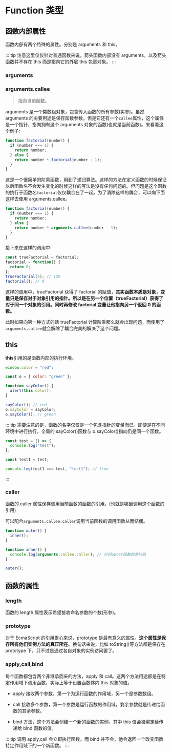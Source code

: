 # Function 类型

## 函数内部属性

函数内部有两个特殊的属性。分别是 arguments 和 this。

::: tip
注意这里仅仅针对普通函数来说，箭头函数内部没有 arguments，以及箭头函数并不存在 this 而是指向它的外层 this 包裹对象。
:::

### arguments

### arguments.callee

> 指向当前函数。

arguments 是一个类数组对象，包含传入函数的所有参数(实参)。虽然 arguments 的主要用途是保存函数参数，但是它还有一个`callee`属性，这个属性是一个指针，指向拥有这个 arguments 对象的函数(也就是当前函数)。来看看这个例子:

```js
function factorial(number) {
  if (number === 1) {
    return number;
  } else {
    return number * factorial(number - 1);
  }
}
```

这是一个很简单的阶乘函数，用到了递归算法。这样的方法在定义函数的时候保证以后函数名不会发生变化的时候这样的写法是没有任何问题的。但问题是这个函数的执行于函数名`factorial`仅仅耦合在了一起。为了消除这样的耦合，可以向下面这样去使用 arguments.callee。

```js
function factorial(number) {
  if (number === 1) {
    return number;
  } else {
    return number * arguments.callee(number - 1);
  }
}
```

接下来在这样的调用中:

```js
const trueFactorial = factorial;
factorial = function() {
  return 0;
};
trueFactorial(5); // 120
factorial(); // 0
```

这样的调用中，trueFactorial 获得了 factorial 的赋值，**其实函数本质是对象，变量只是保存对于对象引用的指针。所以是在另一个位置（trueFactorial）获得了对于同一个对象的引用。同时再修改 factorial 变量让他指向另一个返回 0 的函数。**

此时如果向第一种方式的话 trueFactorial 计算阶乘那么就会出现问题，而使用了`arguments.callee`就会解除了耦合完美的解决了这个问题。

## this

**this**引用的是函数内部的执行环境。

```js
window.color = "red";

const o = { color: "green" };

function sayColor() {
  alert(this.color);
}

sayColor(); // red
o.sayColor = sayColor;
o.sayColor(); // green
```

::: tip
需要注意的是，函数的名字仅仅是一个包含指针的变量而已。即便是在不同环境中进行执行，全局的 sayColor()函数与 o.sayColor()指向仍是同一个函数。

```js
const test = () => {
  console.log("test");
};

const test1 = test;

console.log(test1 === test, "test1"); // true
```

:::

### caller

函数的 caller 属性保存调用当前函数的函数的引用。(也就是哪里调用这个函数的引用)

可以配合`arguments.callee.caller`调用当前函数的调用函数从而结偶。

```js
function outer() {
  inner();
}

function inner() {
  console.log(arguments.callee.caller); // 打印outer函数的源代码
}

outer();
```

## 函数的属性

### length

函数的 length 属性表示希望接收命名参数的个数(形参)。

### prototype

对于 EcmaScript 的引用累心来说，prototype 是最有意义的属性。**这个属性是保存所有他们实例方法的真正所在**。换句话来说，比如 toString()等方法都是保存在 prototype 下，只不过是通过各自对象的实例访问罢了。

### apply,call,bind

每个函数都包含两个非继承而来的方法，apply 和 call。这两个方法用途都是在特定作用域下调用函数，实际上等于设置函数体内 this 对象的值。

- apply 接收两个参数，第一个为运行函数的作用域，另一个是参数数组。

- call 接收多个参数，第一个参数是运行函数的作用域，剩余参数就是传递给函数的其余参数。

- bind 方法，这个方法会创建一个新的函数的实例，其中 this 值会被绑定给传递给 bind 函数的值。

::: tip
调用 apply,call 会立即执行函数。而 bind 并不会，他会返回一个改变函数特定作用域下的一个新函数。
:::
